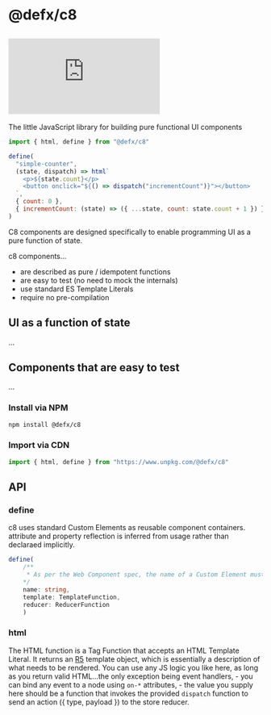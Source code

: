 # @defx/c8

## [![gzip size](https://img.badgesize.io/https://unpkg.com/@defx/c8/dist/c8.min.js?compression=gzip&label=gzip)]()

The little JavaScript library for building pure functional UI components

```js
import { html, define } from "@defx/c8"

define(
  "simple-counter",
  (state, dispatch) => html`
    <p>${state.count}</p>
    <button onclick="${() => dispatch("incrementCount")}"></button>
  `,
  { count: 0 },
  { incrementCount: (state) => ({ ...state, count: state.count + 1 }) }
)
```

C8 components are designed specifically to enable programming UI as a pure function of state.

c8 components...

- are described as pure / idempotent functions
- are easy to test (no need to mock the internals)
- use standard ES Template Literals
- require no pre-compilation

## UI as a function of state

...

## Components that are easy to test

...

### Install via NPM

```sh
npm install @defx/c8
```

### Import via CDN

```js
import { html, define } from "https://www.unpkg.com/@defx/c8"
```

## API

### define

c8 uses standard Custom Elements as reusable component containers. attribute and property reflection is inferred from usage rather than declaraed implicitly.

```ts
define(
    /**
     * As per the Web Component spec, the name of a Custom Element must be at least two words separated by a hyphen, so as to differentiate from native built-in elements
    */
    name: string,
    template: TemplateFunction,
    reducer: ReducerFunction
    )
```

### html

The HTML function is a Tag Function that accepts an HTML Template Literal. It returns an [R5](https://github.com/defx/r5) template object, which is essentially a description of what needs to be rendered. You can use any JS logic you like here, as long as you return valid HTML...the only exception being event handlers, - you can bind any event to a node using `on-*` attributes, - the value you supply here should be a function that invokes the provided `dispatch` function to send an action ({ type, payload }) to the store reducer.
